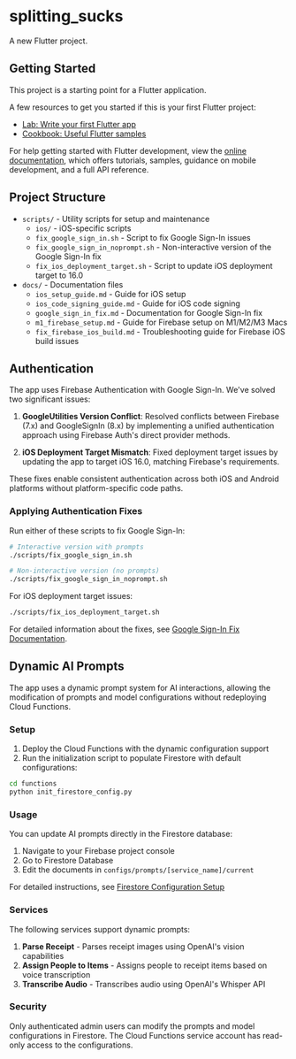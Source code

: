 # splitting_sucks

A new Flutter project.

## Getting Started

This project is a starting point for a Flutter application.

A few resources to get you started if this is your first Flutter project:

- [Lab: Write your first Flutter app](https://docs.flutter.dev/get-started/codelab)
- [Cookbook: Useful Flutter samples](https://docs.flutter.dev/cookbook)

For help getting started with Flutter development, view the
[online documentation](https://docs.flutter.dev/), which offers tutorials,
samples, guidance on mobile development, and a full API reference.

## Project Structure

- `scripts/` - Utility scripts for setup and maintenance
  - `ios/` - iOS-specific scripts
  - `fix_google_sign_in.sh` - Script to fix Google Sign-In issues
  - `fix_google_sign_in_noprompt.sh` - Non-interactive version of the Google Sign-In fix
  - `fix_ios_deployment_target.sh` - Script to update iOS deployment target to 16.0
- `docs/` - Documentation files
  - `ios_setup_guide.md` - Guide for iOS setup
  - `ios_code_signing_guide.md` - Guide for iOS code signing
  - `google_sign_in_fix.md` - Documentation for Google Sign-In fix
  - `m1_firebase_setup.md` - Guide for Firebase setup on M1/M2/M3 Macs
  - `fix_firebase_ios_build.md` - Troubleshooting guide for Firebase iOS build issues

## Authentication

The app uses Firebase Authentication with Google Sign-In. We've solved two significant issues:

1. **GoogleUtilities Version Conflict**: Resolved conflicts between Firebase (7.x) and GoogleSignIn (8.x) by implementing a unified authentication approach using Firebase Auth's direct provider methods.

2. **iOS Deployment Target Mismatch**: Fixed deployment target issues by updating the app to target iOS 16.0, matching Firebase's requirements.

These fixes enable consistent authentication across both iOS and Android platforms without platform-specific code paths.

### Applying Authentication Fixes

Run either of these scripts to fix Google Sign-In:

```bash
# Interactive version with prompts
./scripts/fix_google_sign_in.sh

# Non-interactive version (no prompts)
./scripts/fix_google_sign_in_noprompt.sh
```

For iOS deployment target issues:

```bash
./scripts/fix_ios_deployment_target.sh
```

For detailed information about the fixes, see [Google Sign-In Fix Documentation](docs/google_sign_in_fix.md).

## Dynamic AI Prompts

The app uses a dynamic prompt system for AI interactions, allowing the modification of prompts and model configurations without redeploying Cloud Functions.

### Setup

1. Deploy the Cloud Functions with the dynamic configuration support
2. Run the initialization script to populate Firestore with default configurations:

```bash
cd functions
python init_firestore_config.py
```

### Usage

You can update AI prompts directly in the Firestore database:

1. Navigate to your Firebase project console
2. Go to Firestore Database
3. Edit the documents in `configs/prompts/[service_name]/current`

For detailed instructions, see [Firestore Configuration Setup](requirements/firestore_config_setup.md)

### Services

The following services support dynamic prompts:

1. **Parse Receipt** - Parses receipt images using OpenAI's vision capabilities
2. **Assign People to Items** - Assigns people to receipt items based on voice transcription
3. **Transcribe Audio** - Transcribes audio using OpenAI's Whisper API

### Security

Only authenticated admin users can modify the prompts and model configurations in Firestore. The Cloud Functions service account has read-only access to the configurations.
